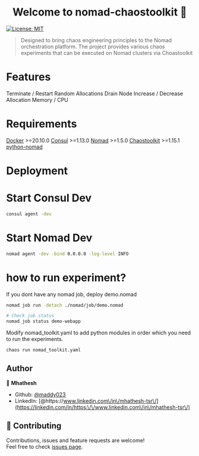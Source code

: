 <h1 align="center">Welcome to nomad-chaostoolkit 👋</h1>
<p>
  <a href="#" target="_blank">
    <img alt="License: MIT" src="https://img.shields.io/badge/License-MIT-yellow.svg" />
  </a>
</p>

> Designed to bring chaos engineering principles to the Nomad orchestration platform. The project provides various chaos experiments that can be executed on Nomad clusters via Choastoolkit

# Features

Terminate / Restart Random Allocations
Drain Node
Increase / Decrease Allocation Memory / CPU 

# Requirements

[Docker](https://docs.docker.com/engine/install/ "Docker") >=20.10.0
[Consul](https://developer.hashicorp.com/consul/docs/install "Consul") >=1.13.0 
[Nomad](https://developer.hashicorp.com/nomad/docs/install "Nomad") >=1.5.0
[Chaostoolkit](https://chaostoolkit.org/reference/usage/install/ "Chaostoolkit") >=1.15.1
[python-nomad](https://github.com/jrxFive/python-nomad/ "python-nomad")

# Deployment

# Start Consul Dev
```sh
consul agent -dev
```

# Start Nomad Dev 
```sh
nomad agent -dev -bind 0.0.0.0 -log-level INFO
```

# how to run experiment?

If you dont have any nomad job, deploy demo.nomad

```sh
nomad job run -detach ./nomad/job/demo.nomad

# Check job status
nomad job status demo-webapp
```

Modify nomad_toolkit.yaml to add python modules in order which you need to run the experiments.

```sh
chaos run nomad_toolkit.yaml
```

## Author

👤 **Mhathesh**

* Github: [@maddy023](https://github.com/maddy023)
* LinkedIn: [@https:\/\/www.linkedin.com\/in\/mhathesh-tsr\/](https://linkedin.com/in/https:\/\/www.linkedin.com\/in\/mhathesh-tsr\/)

## 🤝 Contributing

Contributions, issues and feature requests are welcome!<br />Feel free to check [issues page](https://github.com/maddy023/nomad-chaostoolkit/issues). 
